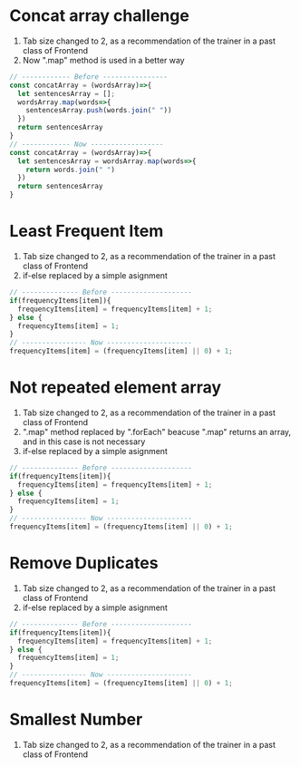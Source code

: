 # Concat array challenge
  1. Tab size changed to 2, as a recommendation of the trainer in a past class of Frontend
  2. Now ".map" method is used in a better way

```js
// ------------ Before ----------------
const concatArray = (wordsArray)=>{
  let sentencesArray = [];
  wordsArray.map(words=>{
    sentencesArray.push(words.join(" "))
  })
  return sentencesArray
}
// ------------ Now ------------------ 
const concatArray = (wordsArray)=>{
  let sentencesArray = wordsArray.map(words=>{
    return words.join(" ")
  })
  return sentencesArray
}
```
# Least Frequent Item
  1. Tab size changed to 2, as a recommendation of the trainer in a past class of Frontend
  2. if-else replaced by a simple asignment
```js
// -------------- Before --------------------
if(frequencyItems[item]){
  frequencyItems[item] = frequencyItems[item] + 1;
} else {
  frequencyItems[item] = 1;
}
// ---------------- Now ---------------------
frequencyItems[item] = (frequencyItems[item] || 0) + 1;
```
# Not repeated element array
  1. Tab size changed to 2, as a recommendation of the trainer in a past class of Frontend
  2. ".map" method replaced by ".forEach" beacuse ".map" returns an array, and in this case is not necessary
  3. if-else replaced by a simple asignment
```js
// -------------- Before --------------------
if(frequencyItems[item]){
  frequencyItems[item] = frequencyItems[item] + 1;
} else {
  frequencyItems[item] = 1;
}
// ---------------- Now ---------------------
frequencyItems[item] = (frequencyItems[item] || 0) + 1;
```
# Remove Duplicates
  1. Tab size changed to 2, as a recommendation of the trainer in a past class of Frontend
  2. if-else replaced by a simple asignment
```js
// -------------- Before --------------------
if(frequencyItems[item]){
  frequencyItems[item] = frequencyItems[item] + 1;
} else {
  frequencyItems[item] = 1;
}
// ---------------- Now ---------------------
frequencyItems[item] = (frequencyItems[item] || 0) + 1;
```
# Smallest Number
  1. Tab size changed to 2, as a recommendation of the trainer in a past class of Frontend